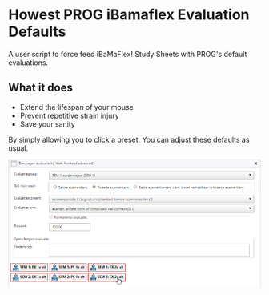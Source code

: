 # Howest PROG iBamaflex Evaluation Defaults

A user script to force feed iBaMaFlex! Study Sheets with PROG's default evaluations.

## What it does

- Extend the lifespan of your mouse
- Prevent repetitive strain injury
- Save your sanity

By simply allowing you to click a preset. You can adjust these defaults as usual.

![iBaMaFlex! screenshot](https://github.com/howest-gp/howest-user-scripts/raw/master/ibama-default-evals/screenshot-1.png "Selection evaluation default")
